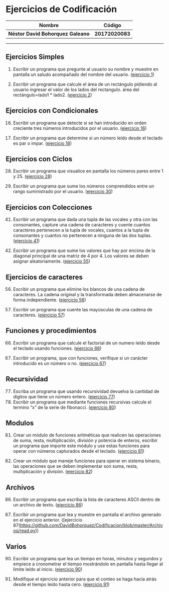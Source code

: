 Ejercicios de Codificación
============
Nombre | Código
--|--
__Néstor David Bohorquez Galeano__ | __20172020083__
---

Ejercicios Simples
---
1.  Escribir un programa que pregunte al usuario su nombre y muestre en pantalla un saludo acompañado del nombre del usuario. ([ejercicio 1](https://github.com/DavidBohorquez/Codificacion/blob/master/Simples/es1.py))

2. Escribir un programa que calcule el área de un rectángulo pidiendo al usuario ingresar el valor de los lados del rectangulo.
   área del rectángulo=lado1 * lado2. ([ejercicio 2](https://github.com/DavidBohorquez/Codificacion/blob/master/Simples/es2.py))
   
Ejercicios con Condicionales
---
16. Escribir un programa que detecte si se han introducido en orden creciente tres números introducidos por el usuario. ([ejercicio 16](https://github.com/DavidBohorquez/Codificacion/blob/master/Condicionales/ec1.py))

18. Escribir un programa que determine si un número leído desde el teclado es par o impar. ([ejercicio 18](https://github.com/DavidBohorquez/Codificacion/blob/master/Condicionales/ec2.py))

Ejercicios con Ciclos
---
28. Escribir un programa que visualice en pantalla los números pares entre 1 y 25. ([ejercicio 28](https://github.com/DavidBohorquez/Codificacion/blob/master/Ciclos/ecc1.py))

30. Escribir un programa que sume los números comprendidos entre un rango suministrado por el usuario. ([ejercicio 30](https://github.com/DavidBohorquez/Codificacion/blob/master/Ciclos/ecc2.py))

Ejercicios con Colecciones
---
41. Escribir un programa que dada una tupla de las vocales y otra con las consonantes, capture una cadena de caracteres y cuente cuantos caracteres pertenecen a la tupla de vocales, cuantos a la tupla de consonantes y cuantos no pertenecen a ninguna de las dos tuplas. ([ejercicio 41](https://github.com/DavidBohorquez/Codificacion/blob/master/Colecciones/ecol1.py))

55. Escribir un programa que sume los valores que hay por encima de la diagonal principal de una matriz de 4 por 4. Los valores se deben asignar aleatoriamente. ([ejercicio 55](https://github.com/DavidBohorquez/Codificacion/blob/master/Colecciones/ecol2.py))

Ejercicios de caracteres
---
56. Escribir un programa que elimine los blancos de una cadena de caracteres. La cadena original y la transformada deben almacenarse de forma independiente. ([ejercicio 56](https://github.com/DavidBohorquez/Codificacion/blob/master/Cadena%20de%20caracteres/ecar1.py))

57. Escribir un programa que cuente las mayúsculas de una cadena de caracteres. ([ejercicio 57](https://github.com/DavidBohorquez/Codificacion/blob/master/Cadena%20de%20caracteres/ecar2.py))

Funciones y procedimientos
---
66. Escribir un programa que calcule el factorial de un numero leído desde el teclado usando funciones. ([ejercicio 66](https://github.com/DavidBohorquez/Codificacion/blob/master/Funciones%20y%20procedimientos/ef1.py))

67. Escribir un programa, que con funciones, verifique si un carácter introducido es un número o no. ([ejercicio 67](https://github.com/DavidBohorquez/Codificacion/blob/master/Funciones%20y%20procedimientos/ef2.py))

Recursividad
---
77. Escriba un programa que usando recursividad devuelva la cantidad de dígitos que tiene un número entero. ([ejercicio 77](https://github.com/DavidBohorquez/Codificacion/blob/master/Recursividad/er1.py))
80. Escribir un programa que mediante funciones recursivas calcule el termino “x” de la serie de fibonacci. ([ejercicio 80](https://github.com/DavidBohorquez/Codificacion/blob/master/Recursividad/er2.py))

Modulos
---
81. Crear un módulo de funciones aritméticas que realicen las operaciones de suma, resta, multiplicación, división y potencia de enteros, escribir un programa que importe este módulo y use estas funciones para operar con números capturados desde el teclado. ([ejercicio 81](https://github.com/DavidBohorquez/Codificacion/blob/master/Módulos/operations.py))

82. Crear un módulo que maneje funciones para operar en sistema binario, las operaciones que se deben implementar son suma, resta, multiplicación y división. ([ejercicio 82](https://github.com/DavidBohorquez/Codificacion/blob/master/Módulos/bin_operations.py))

Archivos
---
86. Escribir un programa que escriba la lista de caracteres ASCII dentro de un archivo de texto. ([ejercicio 86](https://github.com/DavidBohorquez/Codificacion/blob/master/Archivos/ascii.py))

87. Escribir un programa que lea y muestre en pantalla el archivo generado en el ejercicio anterior. ([ejercicio 87(https://github.com/DavidBohorquez/Codificacion/blob/master/Archivos/read.py))

Varios
---
90. Escribir un programa que lea un tiempo en horas, minutos y segundos y empiece a cronometrar el tiempo mostrándolo en pantalla hasta llegar al limite leído al inicio. ([ejercicio 90](https://github.com/DavidBohorquez/Codificacion/blob/master/Varios/ev.py))

91. Modifique el ejercicio anterior para que el conteo se haga hacia atrás desde el tiempo leído hasta cero. ([ejercicio 91](https://github.com/DavidBohorquez/Codificacion/blob/master/Varios/ev.py))

